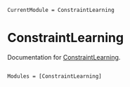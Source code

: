 ```@meta
CurrentModule = ConstraintLearning
```

# ConstraintLearning

Documentation for [ConstraintLearning](https://github.com/JuliaConstraints/ConstraintLearning.jl).

```@index
```

```@autodocs
Modules = [ConstraintLearning]
```
